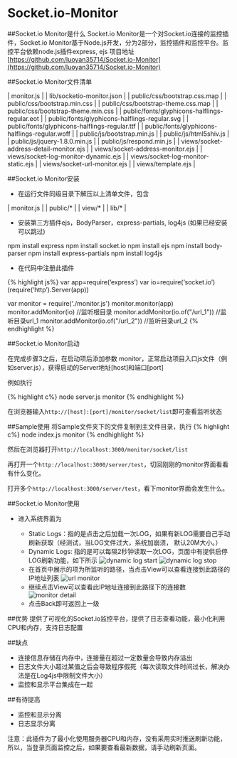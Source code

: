 Socket.io-Monitor
=================


##Socket.io Monitor是什么
Socket.io Monitor是一个对Socket.io连接的监控插件，Socket.io Monitor基于Node.js开发，分为2部分，监控插件和监控平台。监控平台依赖node.js插件express, ejs
项目地址[https://github.com/luoyan35714/Socket.io-Monitor](https://github.com/luoyan35714/Socket.io-Monitor)

##Socket.io Monitor文件清单

| monitor.js |
| lib/socketio-monitor.json |
| public/css/bootstrap.css.map |
| public/css/bootstrap.min.css |
| public/css/bootstrap-theme.css.map |
| public/css/bootstrap-theme.min.css |
| public/fonts/glyphicons-halflings-regular.eot |
| public/fonts/glyphicons-halflings-regular.svg |
| public/fonts/glyphicons-halflings-regular.ttf |
| public/fonts/glyphicons-halflings-regular.woff |
| public/js/bootstrap.min.js |
| public/js/html5shiv.js |
| public/js/jquery-1.8.0.min.js |
| public/js/respond.min.js |
| views/socket-address-detail-monitor.ejs |
| views/socket-address-monitor.ejs |
| views/socket-log-monitor-dynamic.ejs |
| views/socket-log-monitor-static.ejs |
| views/socket-url-monitor.ejs |
| views/template.ejs |

##Socket.io Monitor安装
* 在运行文件同级目录下解压以上清单文件，包含

| monitor.js |
| public/* |
| view/* |
| lib/* |

* 安装第三方插件ejs，BodyParser，express-partials, log4js (如果已经安装可以跳过)

npm install express
npm install socket.io
npm install ejs
npm install body-parser
npm install express-partials
npm install log4js

* 在代码中注册此插件

{% highlight js%}
var app=require(‘express’)
var io=require(‘socket.io’)(require(‘http’).Server(app))

var monitor = require('./monitor.js')
monitor.monitor(app)
monitor.addMonitor(io) //监听根目录
monitor.addMonitor(io.of("/url_1")) //监听目录url_1
monitor.addMonitor(io.of("/url_2")) //监听目录url_2
{% endhighlight %}

##Socket.io Monitor启动

在完成步骤3之后，在启动项后添加参数 monitor，正常启动项目入口js文件（例如server.js），获得启动的Server地址[host]和端口[port]

例如执行

{% highlight c%}
node server.js monitor
{% endhighlight %}

在浏览器输入`http://[host]:[port]/monitor/socket/list`即可查看监听状态

##Sample使用
将Sample文件夹下的文件复制到主文件目录，执行
{% highlight c%}
node index.js monitor
{% endhighlight %}

然后在浏览器打开`http://localhost:3000/monitor/socket/list`

再打开一个`http://localhost:3000/server/test`，切回刚刚的monitor界面看看有什么变化。

打开多个`http://localhost:3000/server/test`，看下monitor界面会发生什么。


##Socket.io Monitor使用

* 进入系统界面为
	

	- Static Logs：指的是点击之后加载一次LOG，如果有新LOG需要自己手动刷新获取（经测试，当LOG文件过大，系统加崩溃， 默认20M大小。）
	- Dynamic Logs: 指的是可以每隔2秒钟读取一次LOG，页面中有提供启停LOG刷新功能，如下所示
	![dynamic log start](http://www.hifreud.com/images/blog/nodejs/3_socket_io_monitor/2_dynamic_log_start.png)
	![dynamic log stop](http://www.hifreud.com/images/blog/nodejs/3_socket_io_monitor/3_dynamic_log_stop.png)
	- 在首页中展示的项为所监听的路径，当点击View可以查看连接到此路径的IP地址列表
	![url monitor](http://www.hifreud.com/images/blog/nodejs/3_socket_io_monitor/4_url_monitor.png)
	- 继续点击View可以查看此IP地址连接到此路径下的连接数
	![monitor detail](http://www.hifreud.com/images/blog/nodejs/3_socket_io_monitor/5_monitor_detail.png)
	- 点击Back即可返回上一级

##优势
提供了可视化的Socket.io监控平台，提供了日志查看功能，最小化利用CPU和内存，支持日志配置

##缺点
* 连接信息存储在内存中，连接量在超过一定数量会导致内存溢出
* 日志文件大小超过某值之后会导致程序假死（每次读取文件时间过长，解决办法是在Log4js中限制文件大小）
* 监控和显示平台集成在一起

##有待提高
* 监控和显示分离
* 日志显示分离

注意：此插件为了最小化使用服务器CPU和内存，没有采用实时推送刷新功能，所以，当登录页面监控之后，如果要查看最新数据，请手动刷新页面。